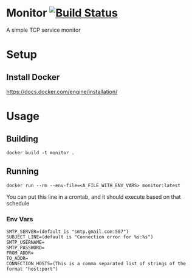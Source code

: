 # Monitor [![Build Status](https://travis-ci.org/crohling/monitor.svg?branch=master)](https://travis-ci.org/crohling/monitor)
A simple TCP service monitor

# Setup
## Install Docker
https://docs.docker.com/engine/installation/

# Usage

## Building
`docker build -t monitor .`

## Running
`docker run --rm --env-file=<A_FILE_WITH_ENV_VARS> monitor:latest`

You can put this line in a crontab, and it should execute based on that schedule

### Env Vars
```
SMTP_SERVER=(default is "smtp.gmail.com:587")
SUBJECT_LINE=(default is "Connection error for %s:%s")
SMTP_USERNAME=
SMTP_PASSWORD=
FROM_ADDR=
TO_ADDR=
CONNECTION_HOSTS=(This is a comma separated list of strings of the format "host:port")
```
